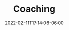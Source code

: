 ---
title: "Coaching"
date: 2022-02-11T17:14:08-06:00
draft: false
menu:
  youth:
    name: Coaching
    parent: info
    url: /youth/info/coaching/
    weight: 160
---